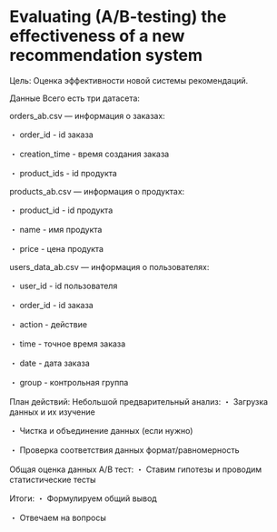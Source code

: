 # Evaluating (A/B-testing) the effectiveness of a new recommendation system
Цель:
Оценка эффективности новой системы рекомендаций.

Данные
Всего есть три датасета:

orders_ab.csv — информация о заказах:

・ order_id - id заказа

・ creation_time - время создания заказа

・ product_ids - id продукта

products_ab.csv — информация о продуктах:

・ product_id - id продукта

・ name - имя продукта

・ price - цена продукта

users_data_ab.csv — информация о пользователях:

・ user_id - id пользователя

・ order_id - id заказа

・ action - действие

・ time - точное время заказа

・ date - дата заказа

・ group - контрольная группа

План действий:
Небольшой предварительный анализ:
・ Загрузка данных и их изучение

・ Чистка и объединение данных (если нужно)

・ Проверка соответствия данных формат/равномерность

Общая оценка данных A/B тест:
・ Ставим гипотезы и проводим статистические тесты

Итоги:
・ Формулируем общий вывод

・ Отвечаем на вопросы
